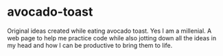 # avocado-toast

Original ideas created while eating avocado toast. Yes I am a millenial. A web page to help me practice code while also jotting down all the ideas in my head and how I can be productive to bring them to life.
